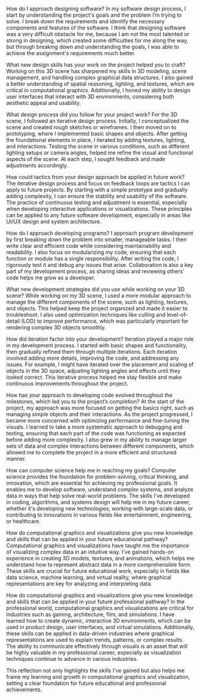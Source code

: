 How do I approach designing software?
In my software design process, I start by understanding the project's goals and the problem I’m trying to solve. I break down the requirements and identify the necessary components and features of the software. I think that designing software was a very difficult obstacle for me, because I am not the most talented or strong in designing, which created some difficulties for me along the way, but through breaking down and understanding the goals, I was able to achieve the assignment's requirements much better. 

What new design skills has your work on the project helped you to craft?
Working on this 3D scene has sharpened my skills in 3D modeling, scene management, and handling complex graphical data structures. I also gained a better understanding of spatial reasoning, lighting, and textures, which are critical in computational graphics. Additionally, I honed my ability to design user interfaces that interact with 3D environments, considering both aesthetic appeal and usability.

What design process did you follow for your project work?
For the 3D scene, I followed an iterative design process. Initially, I conceptualized the scene and created rough sketches or wireframes. I then moved on to prototyping, where I implemented basic shapes and objects. After getting the foundational elements in place, I iterated by adding textures, lighting, and interactions. Testing the scene in various conditions, such as different lighting setups or camera angles, helped me refine the visual and functional aspects of the scene. At each step, I sought feedback and made adjustments accordingly.

How could tactics from your design approach be applied in future work?
The iterative design process and focus on feedback loops are tactics I can apply to future projects. By starting with a simple prototype and gradually adding complexity, I can ensure the stability and usability of the software. The practice of continuous testing and adjustment is essential, especially when developing interactive applications or visualizations. These principles can be applied to any future software development, especially in areas like UI/UX design and system architecture.

How do I approach developing programs?
I approach program development by first breaking down the problem into smaller, manageable tasks. I then write clear and efficient code while considering maintainability and readability. I also focus on modularizing my code, ensuring that each function or module has a single responsibility. After writing the code, I rigorously test it and debug any issues that arise. Collaboration is also a key part of my development process, as sharing ideas and reviewing others' code helps me grow as a developer.

What new development strategies did you use while working on your 3D scene?
While working on my 3D scene, I used a more modular approach to manage the different components of the scene, such as lighting, textures, and objects. This helped keep the project organized and made it easier to troubleshoot. I also used optimization techniques like culling and level-of-detail (LOD) to improve performance, which was particularly important for rendering complex 3D objects smoothly.

How did iteration factor into your development?
Iteration played a major role in my development process. I started with basic shapes and functionality, then gradually refined them through multiple iterations. Each iteration involved adding more details, improving the code, and addressing any issues. For example, I might have iterated over the placement and scaling of objects in the 3D space, adjusting lighting angles and effects until they looked correct. This iterative process helped me stay flexible and make continuous improvements throughout the project.

How has your approach to developing code evolved throughout the milestones, which led you to the project’s completion?
At the start of the project, my approach was more focused on getting the basics right, such as managing simple objects and their interactions. As the project progressed, I became more concerned with optimizing performance and fine-tuning the visuals. I learned to take a more systematic approach to debugging and testing, ensuring that each part of the code was functioning as expected before adding more complexity. I also grew in my ability to manage larger sets of data and complex interactions between different components, which allowed me to complete the project in a more efficient and structured manner.

How can computer science help me in reaching my goals?
Computer science provides the foundation for problem-solving, critical thinking, and innovation, which are essential for achieving my professional goals. It enables me to develop software, understand complex systems, and analyze data in ways that help solve real-world problems. The skills I’ve developed in coding, algorithms, and systems design will help me in my future career, whether it's developing new technologies, working with large-scale data, or contributing to innovations in various fields like entertainment, engineering, or healthcare.

How do computational graphics and visualizations give you new knowledge and skills that can be applied in your future educational pathway?
Computational graphics and visualizations have taught me the importance of visualizing complex data in an intuitive way. I’ve gained hands-on experience in creating 3D models, textures, and animations, which helps me understand how to represent abstract data in a more comprehensible form. These skills are crucial for future educational work, especially in fields like data science, machine learning, and virtual reality, where graphical representations are key for analyzing and interpreting data.

How do computational graphics and visualizations give you new knowledge and skills that can be applied in your future professional pathway?
In the professional world, computational graphics and visualizations are critical for industries such as gaming, architecture, film, and simulations. I have learned how to create dynamic, interactive 3D environments, which can be used in product design, user interfaces, and virtual simulations. Additionally, these skills can be applied in data-driven industries where graphical representations are used to explain trends, patterns, or complex results. The ability to communicate effectively through visuals is an asset that will be highly valuable in my professional career, especially as visualization techniques continue to advance in various industries.

This reflection not only highlights the skills I’ve gained but also helps me frame my learning and growth in computational graphics and visualization, setting a clear foundation for future educational and professional achievements.
